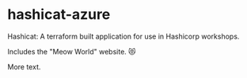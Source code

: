 # hashicat-azure
Hashicat: A terraform built application for use in Hashicorp workshops.

Includes the "Meow World" website. 😻

More text.

